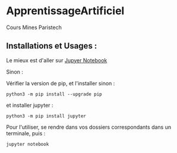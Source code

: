 # ApprentissageArtificiel
Cours Mines Paristech

## Installations et Usages : 

Le mieux est d'aller sur [Jupyer Notebook](http://jupyter.org) 

Sinon : 

Vérifier la version de pip, et l'installer sinon : 

```
python3 -m pip install --upgrade pip
```

et installer jupyter : 

```
python3 -m pip install jupyter
```

Pour l'utiliser, se rendre dans vos dossiers correspondants dans un terminale, puis : 

```
jupyter notebook
```

